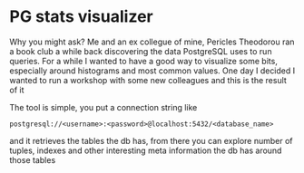# PG stats visualizer

Why you might ask? Me and an ex collegue of mine, Pericles Theodorou ran a book club a while back discovering the data PostgreSQL uses to run queries. For a while I wanted to have a good way to visualize some bits, especially around histograms and most common values. One day I decided I wanted to run a workshop with some new colleagues and this is the result of it

The tool is simple, you put a connection string like
```
postgresql://<username>:<password>@localhost:5432/<database_name>
```
and it retrieves the tables the db has, from there you can explore number of tuples, indexes and other interesting meta information the db has around those tables
